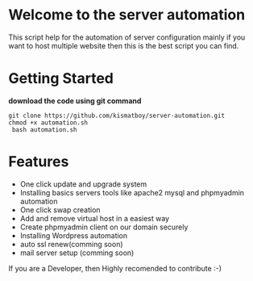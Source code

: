 # Welcome to the server automation
This script help for the automation of server configuration mainly if you want to host multiple website then this is the best script you can find.
# Getting Started
**download the code using git command**
```
git clone https://github.com/kismatboy/server-automation.git 
chmod +x automation.sh
 bash automation.sh
```

# Features
* One click update and upgrade system
* Installing basics servers tools like apache2 mysql and phpmyadmin automation
* One click swap creation
* Add and remove virtual host in a easiest way
* Create phpmyadmin client on our domain securely
* Installing Wordpress automation
* auto ssl renew(comming soon)
* mail server setup (comming soon)



If you are a Developer, then Highly recomended to contribute :-) 
